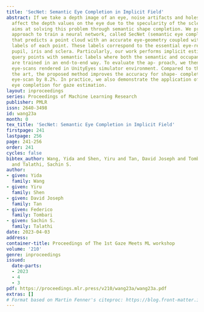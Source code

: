 ```yaml
---
title: 'SecNet: Semantic Eye Completion in Implicit Field'
abstract: If we take a depth image of an eye, noise artifacts and holes significantly
  affect the depth values on the eye due to the specularity of the sclera. This paper
  aims at solving this problem through semantic shape completion. We propose an end-to-end
  approach to train a neural network, called SecNet (semantic eye completion network),
  that predicts a point cloud with an accurate eye-geometry coupled with the semantic
  labels of each point. These labels correspond to the essential eye-regions, i.e.
  pupil, iris and sclera. Particularly, our work performs implicit estimation of the
  query points with semantic labels where both the semantic and occupancy predictions
  are trained in an end-to-end way. To evaluate the ap- proach, we then use the synthetic
  eye-scans rendered in UnityEyes simulator environment. Compared to the state of
  the art, the proposed method improves the accuracy for shape- completion for 3D
  eye-scan by 8.2%. In practice, we also demonstrate the application of our semantic
  eye completion for gaze estimation.
layout: inproceedings
series: Proceedings of Machine Learning Research
publisher: PMLR
issn: 2640-3498
id: wang23a
month: 0
tex_title: 'SecNet: Semantic Eye Completion in Implicit Field'
firstpage: 241
lastpage: 256
page: 241-256
order: 241
cycles: false
bibtex_author: Wang, Yida and Shen, Yiru and Tan, David Joseph and Tombari, Federico
  and Talathi, Sachin S.
author:
- given: Yida
  family: Wang
- given: Yiru
  family: Shen
- given: David Joseph
  family: Tan
- given: Federico
  family: Tombari
- given: Sachin S.
  family: Talathi
date: 2023-04-03
address:
container-title: Proceedings of The 1st Gaze Meets ML workshop
volume: '210'
genre: inproceedings
issued:
  date-parts:
  - 2023
  - 4
  - 3
pdf: https://proceedings.mlr.press/v210/wang23a/wang23a.pdf
extras: []
# Format based on Martin Fenner's citeproc: https://blog.front-matter.io/posts/citeproc-yaml-for-bibliographies/
---
```

